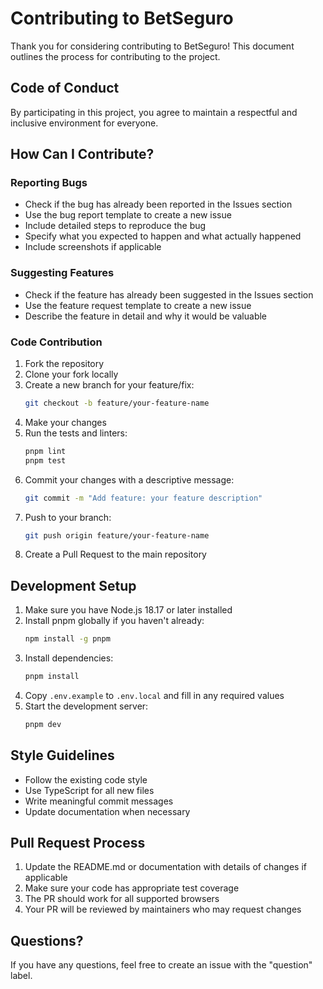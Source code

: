 # Contributing to BetSeguro

Thank you for considering contributing to BetSeguro! This document outlines the process for contributing to the project.

## Code of Conduct

By participating in this project, you agree to maintain a respectful and inclusive environment for everyone.

## How Can I Contribute?

### Reporting Bugs

- Check if the bug has already been reported in the Issues section
- Use the bug report template to create a new issue
- Include detailed steps to reproduce the bug
- Specify what you expected to happen and what actually happened
- Include screenshots if applicable

### Suggesting Features

- Check if the feature has already been suggested in the Issues section
- Use the feature request template to create a new issue
- Describe the feature in detail and why it would be valuable

### Code Contribution

1. Fork the repository
2. Clone your fork locally
3. Create a new branch for your feature/fix:
   ```bash
   git checkout -b feature/your-feature-name
   ```
4. Make your changes
5. Run the tests and linters:
   ```bash
   pnpm lint
   pnpm test
   ```
6. Commit your changes with a descriptive message:
   ```bash
   git commit -m "Add feature: your feature description"
   ```
7. Push to your branch:
   ```bash
   git push origin feature/your-feature-name
   ```
8. Create a Pull Request to the main repository

## Development Setup

1. Make sure you have Node.js 18.17 or later installed
2. Install pnpm globally if you haven't already:
   ```bash
   npm install -g pnpm
   ```
3. Install dependencies:
   ```bash
   pnpm install
   ```
4. Copy `.env.example` to `.env.local` and fill in any required values
5. Start the development server:
   ```bash
   pnpm dev
   ```

## Style Guidelines

- Follow the existing code style
- Use TypeScript for all new files
- Write meaningful commit messages
- Update documentation when necessary

## Pull Request Process

1. Update the README.md or documentation with details of changes if applicable
2. Make sure your code has appropriate test coverage
3. The PR should work for all supported browsers
4. Your PR will be reviewed by maintainers who may request changes

## Questions?

If you have any questions, feel free to create an issue with the "question" label.
